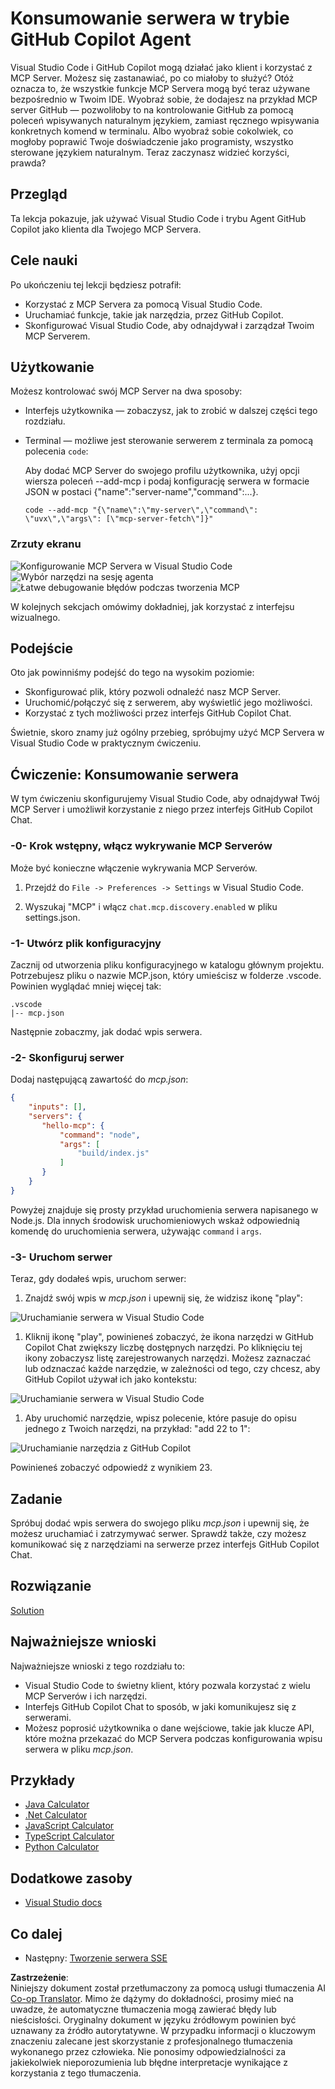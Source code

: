 <!--
CO_OP_TRANSLATOR_METADATA:
{
  "original_hash": "8ea28e5e566edd5969337fd0b191ba3f",
  "translation_date": "2025-07-16T22:41:07+00:00",
  "source_file": "03-GettingStarted/04-vscode/README.md",
  "language_code": "pl"
}
-->
# Konsumowanie serwera w trybie GitHub Copilot Agent

Visual Studio Code i GitHub Copilot mogą działać jako klient i korzystać z MCP Server. Możesz się zastanawiać, po co miałoby to służyć? Otóż oznacza to, że wszystkie funkcje MCP Servera mogą być teraz używane bezpośrednio w Twoim IDE. Wyobraź sobie, że dodajesz na przykład MCP server GitHub — pozwoliłoby to na kontrolowanie GitHub za pomocą poleceń wpisywanych naturalnym językiem, zamiast ręcznego wpisywania konkretnych komend w terminalu. Albo wyobraź sobie cokolwiek, co mogłoby poprawić Twoje doświadczenie jako programisty, wszystko sterowane językiem naturalnym. Teraz zaczynasz widzieć korzyści, prawda?

## Przegląd

Ta lekcja pokazuje, jak używać Visual Studio Code i trybu Agent GitHub Copilot jako klienta dla Twojego MCP Servera.

## Cele nauki

Po ukończeniu tej lekcji będziesz potrafił:

- Korzystać z MCP Servera za pomocą Visual Studio Code.
- Uruchamiać funkcje, takie jak narzędzia, przez GitHub Copilot.
- Skonfigurować Visual Studio Code, aby odnajdywał i zarządzał Twoim MCP Serverem.

## Użytkowanie

Możesz kontrolować swój MCP Server na dwa sposoby:

- Interfejs użytkownika — zobaczysz, jak to zrobić w dalszej części tego rozdziału.
- Terminal — możliwe jest sterowanie serwerem z terminala za pomocą polecenia `code`:

  Aby dodać MCP Server do swojego profilu użytkownika, użyj opcji wiersza poleceń --add-mcp i podaj konfigurację serwera w formacie JSON w postaci {\"name\":\"server-name\",\"command\":...}.

  ```
  code --add-mcp "{\"name\":\"my-server\",\"command\": \"uvx\",\"args\": [\"mcp-server-fetch\"]}"
  ```

### Zrzuty ekranu

![Konfigurowanie MCP Servera w Visual Studio Code](../../../../translated_images/chat-mode-agent.729a22473f822216dd1e723aaee1f7d4a2ede571ee0948037a2d9357a63b9d0b.pl.png)  
![Wybór narzędzi na sesję agenta](../../../../translated_images/agent-mode-select-tools.522c7ba5df0848f8f0d1e439c2e96159431bc620cb39ccf3f5dc611412fd0006.pl.png)  
![Łatwe debugowanie błędów podczas tworzenia MCP](../../../../translated_images/mcp-list-servers.fce89eefe3f30032bed8952e110ab9d82fadf043fcfa071f7d40cf93fb1ea9e9.pl.png)

W kolejnych sekcjach omówimy dokładniej, jak korzystać z interfejsu wizualnego.

## Podejście

Oto jak powinniśmy podejść do tego na wysokim poziomie:

- Skonfigurować plik, który pozwoli odnaleźć nasz MCP Server.
- Uruchomić/połączyć się z serwerem, aby wyświetlić jego możliwości.
- Korzystać z tych możliwości przez interfejs GitHub Copilot Chat.

Świetnie, skoro znamy już ogólny przebieg, spróbujmy użyć MCP Servera w Visual Studio Code w praktycznym ćwiczeniu.

## Ćwiczenie: Konsumowanie serwera

W tym ćwiczeniu skonfigurujemy Visual Studio Code, aby odnajdywał Twój MCP Server i umożliwił korzystanie z niego przez interfejs GitHub Copilot Chat.

### -0- Krok wstępny, włącz wykrywanie MCP Serverów

Może być konieczne włączenie wykrywania MCP Serverów.

1. Przejdź do `File -> Preferences -> Settings` w Visual Studio Code.

1. Wyszukaj "MCP" i włącz `chat.mcp.discovery.enabled` w pliku settings.json.

### -1- Utwórz plik konfiguracyjny

Zacznij od utworzenia pliku konfiguracyjnego w katalogu głównym projektu. Potrzebujesz pliku o nazwie MCP.json, który umieścisz w folderze .vscode. Powinien wyglądać mniej więcej tak:

```text
.vscode
|-- mcp.json
```

Następnie zobaczmy, jak dodać wpis serwera.

### -2- Skonfiguruj serwer

Dodaj następującą zawartość do *mcp.json*:

```json
{
    "inputs": [],
    "servers": {
       "hello-mcp": {
           "command": "node",
           "args": [
               "build/index.js"
           ]
       }
    }
}
```

Powyżej znajduje się prosty przykład uruchomienia serwera napisanego w Node.js. Dla innych środowisk uruchomieniowych wskaż odpowiednią komendę do uruchomienia serwera, używając `command` i `args`.

### -3- Uruchom serwer

Teraz, gdy dodałeś wpis, uruchom serwer:

1. Znajdź swój wpis w *mcp.json* i upewnij się, że widzisz ikonę "play":

  ![Uruchamianie serwera w Visual Studio Code](../../../../translated_images/vscode-start-server.8e3c986612e3555de47e5b1e37b2f3020457eeb6a206568570fd74a17e3796ad.pl.png)  

1. Kliknij ikonę "play", powinieneś zobaczyć, że ikona narzędzi w GitHub Copilot Chat zwiększy liczbę dostępnych narzędzi. Po kliknięciu tej ikony zobaczysz listę zarejestrowanych narzędzi. Możesz zaznaczać lub odznaczać każde narzędzie, w zależności od tego, czy chcesz, aby GitHub Copilot używał ich jako kontekstu:

  ![Uruchamianie serwera w Visual Studio Code](../../../../translated_images/vscode-tool.0b3bbea2fb7d8c26ddf573cad15ef654e55302a323267d8ee6bd742fe7df7fed.pl.png)

1. Aby uruchomić narzędzie, wpisz polecenie, które pasuje do opisu jednego z Twoich narzędzi, na przykład: "add 22 to 1":

  ![Uruchamianie narzędzia z GitHub Copilot](../../../../translated_images/vscode-agent.d5a0e0b897331060518fe3f13907677ef52b879db98c64d68a38338608f3751e.pl.png)

  Powinieneś zobaczyć odpowiedź z wynikiem 23.

## Zadanie

Spróbuj dodać wpis serwera do swojego pliku *mcp.json* i upewnij się, że możesz uruchamiać i zatrzymywać serwer. Sprawdź także, czy możesz komunikować się z narzędziami na serwerze przez interfejs GitHub Copilot Chat.

## Rozwiązanie

[Solution](./solution/README.md)

## Najważniejsze wnioski

Najważniejsze wnioski z tego rozdziału to:

- Visual Studio Code to świetny klient, który pozwala korzystać z wielu MCP Serverów i ich narzędzi.
- Interfejs GitHub Copilot Chat to sposób, w jaki komunikujesz się z serwerami.
- Możesz poprosić użytkownika o dane wejściowe, takie jak klucze API, które można przekazać do MCP Servera podczas konfigurowania wpisu serwera w pliku *mcp.json*.

## Przykłady

- [Java Calculator](../samples/java/calculator/README.md)
- [.Net Calculator](../../../../03-GettingStarted/samples/csharp)
- [JavaScript Calculator](../samples/javascript/README.md)
- [TypeScript Calculator](../samples/typescript/README.md)
- [Python Calculator](../../../../03-GettingStarted/samples/python)

## Dodatkowe zasoby

- [Visual Studio docs](https://code.visualstudio.com/docs/copilot/chat/mcp-servers)

## Co dalej

- Następny: [Tworzenie serwera SSE](../05-sse-server/README.md)

**Zastrzeżenie**:  
Niniejszy dokument został przetłumaczony za pomocą usługi tłumaczenia AI [Co-op Translator](https://github.com/Azure/co-op-translator). Mimo że dążymy do dokładności, prosimy mieć na uwadze, że automatyczne tłumaczenia mogą zawierać błędy lub nieścisłości. Oryginalny dokument w języku źródłowym powinien być uznawany za źródło autorytatywne. W przypadku informacji o kluczowym znaczeniu zalecane jest skorzystanie z profesjonalnego tłumaczenia wykonanego przez człowieka. Nie ponosimy odpowiedzialności za jakiekolwiek nieporozumienia lub błędne interpretacje wynikające z korzystania z tego tłumaczenia.